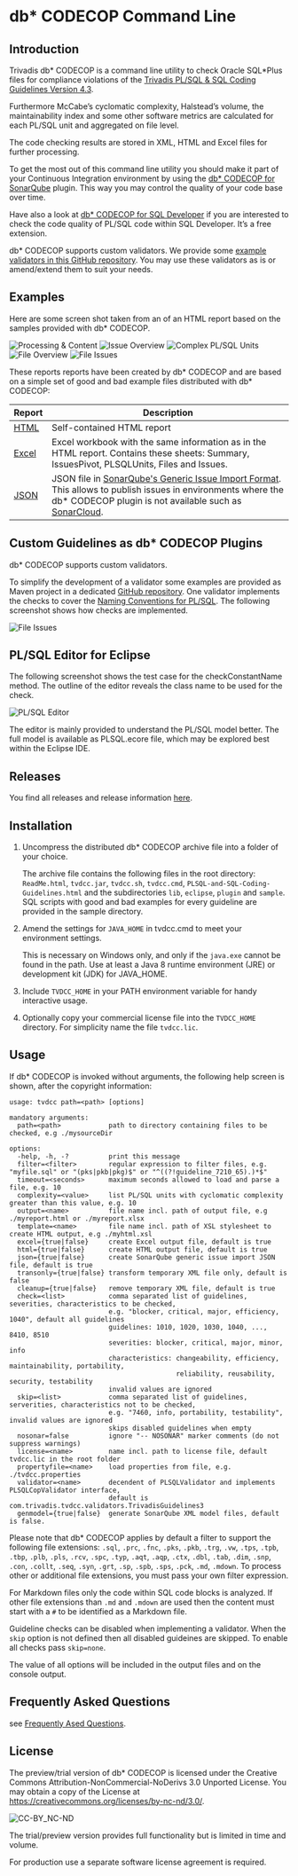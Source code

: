 # db\* CODECOP Command Line

## Introduction

Trivadis db\* CODECOP is a command line utility to check Oracle SQL*Plus files for compliance violations of the [Trivadis PL/SQL & SQL Coding Guidelines Version 4.3](https://trivadis.github.io/plsql-and-sql-coding-guidelines/v4.3/).

Furthermore McCabe’s cyclomatic complexity, Halstead’s volume, the maintainability index and some other software metrics are calculated for each PL/SQL unit and aggregated on file level.

The code checking results are stored in XML, HTML and Excel files for further processing.

To get the most out of this command line utility you should make it part of your Continuous Integration environment by using the [db\* CODECOP for SonarQube](https://github.com/Trivadis/plsql-cop-sonar) plugin. This way you may control the quality of your code base over time.

Have also a look at [db\* CODECOP for SQL Developer](https://github.com/Trivadis/plsql-cop-sqldev) if you are interested to check the code quality of PL/SQL code within SQL Developer. It’s a free extension.

db\* CODECOP supports custom validators. We provide some [example validators in this GitHub repository](https://github.com/Trivadis/plsql-cop-validators). You may use these validators as is or amend/extend them to suit your needs.

## Examples

Here are some screen shot taken from an of an HTML report based on the samples provided with db\* CODECOP.

![Processing & Content](images/plsqlcop_processing.png)
![Issue Overview](images/plsqlcop_issues_overview.png)
![Complex PL/SQL Units](images/plsqlcop_complex_plsql_units.png)
![File Overview](images/plsqlcop_file_overview.png)
![File Issues](images/plsqlcop_file_issues.png)

These reports reports have been created by db\* CODECOP and are based on a simple set of good and bad example files distributed with db\* CODECOP:

Report | Description
------ | -----------
[HTML](https://trivadis.github.io/plsql-cop-cli/tvdcc_report.html) | Self-contained HTML report
[Excel](https://trivadis.github.io/plsql-cop-cli/tvdcc_report.xlsx) | Excel workbook with the same information as in the HTML report. Contains these sheets: Summary, IssuesPivot, PLSQLUnits, Files and Issues.
[JSON](https://trivadis.github.io/plsql-cop-cli/tvdcc_report.json) | JSON file in [SonarQube's Generic Issue Import Format](https://docs.sonarqube.org/8.9/analysis/generic-issue/). This allows to publish issues in environments where the db\* CODECOP plugin is not available such as [SonarCloud](https://sonarcloud.io/).

## Custom Guidelines as db\* CODECOP Plugins

db\* CODECOP supports custom validators.

To simplify the development of a validator some examples are provided as Maven project in a dedicated [GitHub repository](https://github.com/Trivadis/cop-validators). One validator implements the checks to cover the [Naming Conventions for PL/SQL](https://trivadis.github.io/plsql-and-sql-coding-guidelines/v4.3/2-naming-conventions/naming-conventions/#naming-conventions-for-plsql). The following screenshot shows how checks are implemented.

![File Issues](images/plsqlcop_custom_validator.png)

## PL/SQL Editor for Eclipse

The following screenshot shows the test case for the checkConstantName method. The outline of the editor reveals the class name to be used for the check.

![PL/SQL Editor](images/plsqlcop_editor.png)

The editor is mainly provided to understand the PL/SQL model better. The full model is available as PLSQL.ecore file, which may be explored best within the Eclipse IDE.

## Releases

You find all releases and release information [here](https://github.com/Trivadis/plsql-cop-cli/releases).

## Installation

1. Uncompress the distributed db\* CODECOP archive file into a folder of your choice. 

    The archive file contains the following files in the root directory: `ReadMe.html`, `tvdcc.jar`, `tvdcc.sh`, `tvdcc.cmd`, `PLSQL-and-SQL-Coding-Guidelines.html` and the subdirectories `lib`, `eclipse`, `plugin` and `sample`. SQL scripts with good and bad examples for every guideline are provided in the sample directory.

2. Amend the settings for `JAVA_HOME` in tvdcc.cmd to meet your environment settings.

    This is necessary on Windows only, and only if the `java.exe` cannot be found in the path. Use at least a Java 8 runtime environment (JRE) or development kit (JDK) for JAVA_HOME.

3. Include `TVDCC_HOME` in your PATH environment variable for handy interactive usage.

4. Optionally copy your commercial license file into the `TVDCC_HOME` directory. For simplicity name the file `tvdcc.lic`.

## Usage

If db\* CODECOP is invoked without arguments, the following help screen is shown, after the copyright information:

```
usage: tvdcc path=<path> [options]

mandatory arguments: 
  path=<path>            path to directory containing files to be checked, e.g ./mysourceDir

options: 
  -help, -h, -?          print this message
  filter=<filter>        regular expression to filter files, e.g. "myfile.sql" or "(pks|pkb|pkg)$" or "^((?!guideline_7210_65).)*$"
  timeout=<seconds>      maximum seconds allowed to load and parse a file, e.g. 10
  complexity=<value>     list PL/SQL units with cyclomatic complexity greater than this value, e.g. 10
  output=<name>          file name incl. path of output file, e.g ./myreport.html or ./myreport.xlsx
  template=<name>        file name incl. path of XSL stylesheet to create HTML output, e.g ./myhtml.xsl
  excel={true|false}     create Excel output file, default is true
  html={true|false}      create HTML output file, default is true
  json={true|false}      create SonarQube generic issue import JSON file, default is true
  transonly={true|false} transform temporary XML file only, default is false
  cleanup={true|false}   remove temporary XML file, default is true
  check=<list>           comma separated list of guidelines, severities, characteristics to be checked,
                         e.g. "blocker, critical, major, efficiency, 1040", default all guidelines
                         guidelines: 1010, 1020, 1030, 1040, ..., 8410, 8510
                         severities: blocker, critical, major, minor, info
                         characteristics: changeability, efficiency, maintainability, portability,
                                          reliability, reusability, security, testability
                         invalid values are ignored
  skip=<list>            comma separated list of guidelines, serverities, characteristics not to be checked,
                         e.g. "7460, info, portability, testability", invalid values are ignored
                         skips disabled guidelines when empty
  nosonar=false          ignore "-- NOSONAR" marker comments (do not suppress warnings)
  license=<name>         name incl. path to license file, default tvdcc.lic in the root folder
  propertyfile=<name>    load properties from file, e.g. ./tvdcc.properties
  validator=<name>       decendent of PLSQLValidator and implements PLSQLCopValidator interface, 
                         default is com.trivadis.tvdcc.validators.TrivadisGuidelines3
  genmodel={true|false}  generate SonarQube XML model files, default is false.
```

Please note that db\* CODECOP applies by default a filter to support the following file extensions: `.sql`, `.prc`, `.fnc`, `.pks`, `.pkb`, `.trg`, `.vw`, `.tps`, `.tpb`, `.tbp`, `.plb`, `.pls`, `.rcv`, `.spc`, `.typ`, `.aqt`, `.aqp`, `.ctx`, `.dbl`, `.tab`, `.dim`, `.snp`, `.con`, `.collt`, `.seq`, `.syn`, `.grt`, `.sp`, `.spb`, `.sps`, `.pck`, `.md`, `.mdown`. To process other or additional file extensions, you must pass your own filter expression.

For Markdown files only the code within SQL code blocks is analyzed. If other file extensions than `.md` and `.mdown` are used then the content must start with a `#` to be identified as a Markdown file.

Guideline checks can be disabled when implementing a validator. When the `skip` option is not defined then all disabled guideines are skipped. To enable all checks pass `skip=none`.

The value of all options will be included in the output files and on the console output.

## Frequently Asked Questions

see [Frequently Ased Questions](FAQ.md).

## License

The preview/trial version of db\* CODECOP is licensed under the Creative Commons Attribution-NonCommercial-NoDerivs 3.0 Unported License. You may obtain a copy of the License at https://creativecommons.org/licenses/by-nc-nd/3.0/.

![CC-BY_NC-ND](images/CC-BY-NC-ND.png)

The trial/preview version provides full functionality but is limited in time and volume.

For production use a separate software license agreement is required.
